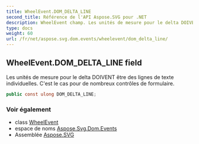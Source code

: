 ```yaml
---
title: WheelEvent.DOM_DELTA_LINE
second_title: Référence de l'API Aspose.SVG pour .NET
description: WheelEvent champ. Les unités de mesure pour le delta DOIVENT être des lignes de texte individuelles. Cest le cas pour de nombreux contrôles de formulaire.
type: docs
weight: 60
url: /fr/net/aspose.svg.dom.events/wheelevent/dom_delta_line/
---
```

## WheelEvent.DOM_DELTA_LINE field

Les unités de mesure pour le delta DOIVENT être des lignes de texte individuelles. C'est le cas pour de nombreux contrôles de formulaire.

```csharp
public const ulong DOM_DELTA_LINE;
```

### Voir également

* class [WheelEvent](../)
* espace de noms [Aspose.Svg.Dom.Events](../../wheelevent/)
* Assemblée [Aspose.SVG](../../../)


